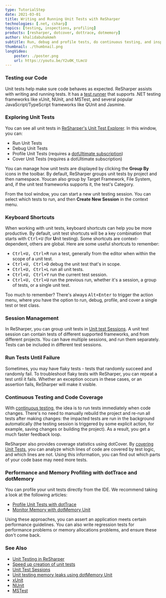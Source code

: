```yaml
---
type: TutorialStep
date: 2021-03-01
title: Writing and Running Unit Tests with ReSharper
technologies: [.net, csharp]
topics: [testing, inspections, profiling]
products: [resharper, dotcover, dottrace, dotmemory]
author: khalidabuhakmeh
subtitle: Run, debug and profile tests, do continuous testing, and inspect code coverage.
thumbnail: ./thumbnail.png
longVideo: 
    poster: ./poster.png
    url: https://youtu.be/Y2u0K_tLmcU
---
```


### Testing our Code

Unit tests help make sure code behaves as expected. ReSharper assists with writing and running tests.
It has a [test runner](https://www.jetbrains.com/help/resharper/Unit_Testing__Index.html) that supports .NET testing frameworks like xUnit, NUnit, and MSTest, and several popular JavaScript/TypeScript frameworks like QUnit and Jasmine.

### Exploring Unit Tests

You can see all unit tests in [ReSharper's Unit Test Explorer](https://www.jetbrains.com/help/resharper/Unit_Testing_in_Solution.html). In this window, you can:

* Run Unit Tests
* Debug Unit Tests
* Profile Unit Tests (requires a [dotUltimate subscription](https://www.jetbrains.com/dotultimate/))
* Cover Unit Tests (requires a dotUltimate subscription)
  
You can manage how unit tests are displayed by clicking the **Group By** icons in the toolbar. By default, ReSharper groups unit tests by project and then namespace. Youcan also group by Target Framework, File System, and, if the unit test frameworks supports it, the test's Category.

From the tool window, you can start a new unit testing session. You can select which tests to run, and then **Create New Session** in the context menu.

### Keyboard Shortcuts

When working with unit tests, keyboard shortcuts can help you be more productive. By default, unit test shortcuts will be a key combination that starts with <kbd>Ctrl+U</kbd> (for **U**nit testing). Some shortcuts are context-dependent, others are global. Here are some useful shortcuts to remember:

* <kbd>Ctrl+U, Ctrl+R</kbd> run a test, generally from the editor when within the scope of a unit test.
* <kbd>Ctrl+U, Ctrl+D</kbd> debug the unit test that's in scope.
* <kbd>Ctrl+U, Ctrl+L</kbd> run all unit tests.
* <kbd>Ctrl+U, Ctrl+Y</kbd> run the current test session.
* <kbd>Ctrl+U, Ctrl+U</kbd> run the previous run, whether it's a session, a group of tests, or a single unit test.

Too much to remember? There's always <kbd>Alt+Enter</kbd> to trigger the action menu, where you have the option to run, debug, profile, and cover a single test or test class.

### Session Management

In ReSharper, you can group unit tests in [Unit test Sessions](https://www.jetbrains.com/help/resharper/Using_Unit_Test_Sessions.html). A unit test session can contain tests of different supported frameworks, and from different projects. You can have multiple sessions, and run them separately. Tests can be included in different test sessions.

### Run Tests Until Failure

Sometimes, you may have flaky tests - tests that randomly succeed and randomly fail. To troubleshoot flaky tests with ReSharper, you can repeat a test until it fails. Whether an exception occurs in these cases, or an assertion fails, ReSharper will make it visible.

### Continuous Testing and Code Coverage

With [continuous testing](https://www.jetbrains.com/help/dotcover/Work_with_Continuous_Testing.html), the idea is to run tests immediately when code changes.
There's no need to manually rebuild the project and re-run all tests after making changes: the impacted tests are run in the background automatically (the testing session is triggered by some explicit action, for example, saving changes or building the project).
As a result, you get a much faster feedback loop.

ReSharper also provides coverage statistics using dotCover. By [covering Unit Tests](https://www.jetbrains.com/help/dotcover/Unit_Testing__Index.html), you can analyze which lines of code are covered by test logic, and which lines are not. Using this information, you can find out which parts of your code base may need more tests.

### Performance and Memory Profiling with dotTrace and dotMemory

You can profile your unit tests directly from the IDE. We recommend taking a look at the following articles:

* [Profile Unit Tests with dotTrace](https://www.jetbrains.com/help/resharper/Unit_Testing__Profiling_Unit_Tests.html)
* [Monitor Memory with dotMemory Unit](https://www.jetbrains.com/help/resharper/Monitoring_Memory_with_dotMemory_Unit.html)

Using these approaches, you can assert an application meets certain performance guidelines. You can also write regression tests for performance problems or memory allocations problems, and ensure these don't come back.

### See Also

- [Unit Testing in ReSharper](https://www.jetbrains.com/help/resharper/Unit_Testing__Index.html)
- [Speed up creation of unit tests](https://www.jetbrains.com/help/resharper/Speed_up_Creation_of_Unit_Tests.html)
- [Unit Test Sessions](https://www.jetbrains.com/help/resharper/Using_Unit_Test_Sessions.html)
- [Unit testing memory leaks using dotMemory Unit](https://blog.jetbrains.com/dotnet/2018/10/04/unit-testing-memory-leaks-using-dotmemory-unit/)
- [xUnit](https://xunit.net/)
- [NUnit](https://nunit.org/)
- [MSTest](https://docs.microsoft.com/en-us/previous-versions/ms243147(v=vs.90)?redirectedfrom=MSDN)